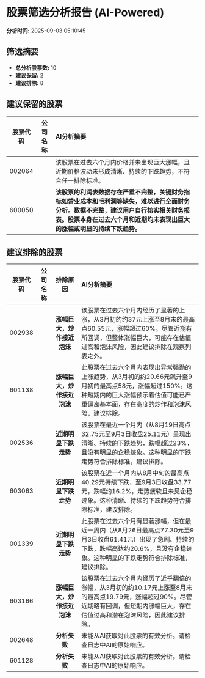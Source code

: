 # 股票筛选分析报告 (AI-Powered)

**分析时间:** 2025-09-03 05:10:45

## 筛选摘要

- **总分析股票数:** 10
- **建议保留:** 2
- **建议排除:** 8

## 建议保留的股票

| 股票代码 | 公司名称 | AI分析摘要 |
|:---:|:---:|:---|
| 002064 |  | 该股票在过去六个月内价格并未出现巨大涨幅，且近期价格波动未形成清晰、持续的下跌趋势，不符合任一排除标准。 |
| 600050 |  | **该股票的利润表数据存在严重不完整，关键财务指标如营业成本和毛利润等缺失，难以进行全面财务分析。数据不完整，建议用户自行核实相关财务报表。股票本身在过去六个月和近期均未表现出巨大的涨幅或明显的持续下跌趋势。** |

## 建议排除的股票

| 股票代码 | 公司名称 | 排除原因 | AI分析摘要 |
|:---:|:---:|:---:|:---|
| 002938 |  | **涨幅巨大，炒作接近泡沫** | 该股票在过去六个月内经历了显著的上涨，从3月初的约37元上涨至8月末的最高点60.55元，涨幅超过60%。尽管近期有所回调，但整体涨幅巨大，可能存在估值过高和泡沫风险，因此建议排除在观察列表之外。 |
| 601138 |  | **涨幅巨大，炒作接近泡沫** | 此股票在过去六个月内表现出异常强劲的上涨趋势，从3月初的约20.66元飙升至9月初的最高点58元，涨幅超过150%。这种短期内的巨大涨幅预示着估值可能已严重偏离基本面，存在高度的炒作和泡沫风险，建议排除。 |
| 002536 |  | **近期明显下跌走势** | 该股票在最近一个月内（从8月19日高点32.75元至9月3日收盘25.11元）呈现出清晰、持续的下跌趋势，跌幅超过23%，且没有明显的企稳迹象。这种明显的下跌走势符合排除标准，建议排除。 |
| 603063 |  | **近期明显下跌走势** | 该股票在近一个月内从8月中旬的最高点40.29元持续下跌，至9月3日收盘33.77元，跌幅约16.2%，走势疲软且未见企稳迹象。这种清晰、持续的下跌趋势符合排除标准，建议排除。 |
| 001339 |  | **近期明显下跌走势** | 此股票在过去六个月有显著涨幅，但在最近一周内（从8月26日最高点77.30元至9月3日收盘61.41元）出现了急剧、持续的下跌，跌幅高达约20.6%，且没有企稳迹象。这种明显的下跌走势符合排除标准，建议排除。 |
| 603166 |  | **涨幅巨大，炒作接近泡沫** | 该股票在过去六个月内经历了近乎翻倍的涨幅，从3月初的约10.17元上涨至8月末的最高点19.79元，涨幅超过90%。尽管近期略有回调，但短期内涨幅巨大，存在估值过高和潜在泡沫风险，因此建议排除。 |
| 002648 |  | **分析失败** | 未能从AI获取对此股票的有效分析。请检查日志中AI的原始响应。 |
| 601128 |  | **分析失败** | 未能从AI获取对此股票的有效分析。请检查日志中AI的原始响应。 |
